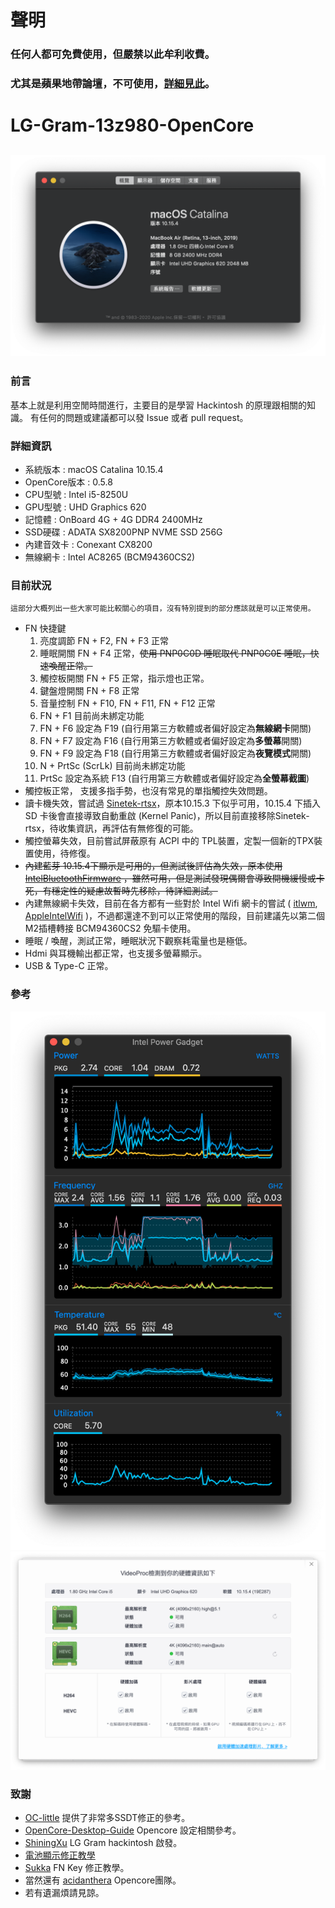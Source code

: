 # 聲明
### 任何人都可免費使用，但嚴禁以此牟利收費。
### 尤其是蘋果地帶論壇，不可使用，[詳細見此](garbage.md)。
# LG-Gram-13z980-OpenCore
![Hackintosh](Images/os.png)
-
### 前言
基本上就是利用空閒時間進行，主要目的是學習 Hackintosh 的原理跟相關的知識。
有任何的問題或建議都可以發 Issue 或者 pull request。
### 詳細資訊
+ 系統版本 : macOS Catalina 10.15.4
+ OpenCore版本 : 0.5.8
+ CPU型號 : Intel i5-8250U
+ GPU型號 : UHD Graphics 620
+ 記憶體 : OnBoard 4G + 4G DDR4 2400MHz
+ SSD硬碟 : ADATA SX8200PNP NVME SSD 256G
+ 內建音效卡 : Conexant CX8200
+ 無線網卡 : Intel AC8265 (BCM94360CS2)

### 目前狀況
	這部分大概列出一些大家可能比較關心的項目，沒有特別提到的部分應該就是可以正常使用。
+ FN 快捷鍵
	1. 亮度調節 FN + F2, FN + F3 正常
	2. 睡眠開關 FN + F4 正常，~~使用 PNP0C0D 睡眠取代 PNP0C0E 睡眠，快速喚醒正常。~~
	3. 觸控板開關 FN + F5 正常，指示燈也正常。
	4. 鍵盤燈開關 FN + F8 正常
	5. 音量控制 FN + F10, FN + F11, FN + F12 正常
	6. FN + F1 目前尚未綁定功能
	7.  FN + F6 設定為 F19 (自行用第三方軟體或者偏好設定為**無線網卡**開關)
	8.  FN + F7 設定為 F16 (自行用第三方軟體或者偏好設定為**多螢幕**開關)
	9.  FN + F9 設定為 F18 (自行用第三方軟體或者偏好設定為**夜覽模式**開關) 
	10. N + PrtSc (ScrLk) 目前尚未綁定功能
	11.  PrtSc 設定為系統 F13 (自行用第三方軟體或者偏好設定為**全螢幕截圖**) 
+ 觸控板正常， 支援多指手勢，也沒有常見的單指觸控失效問題。
+ 讀卡機失效，嘗試過 [Sinetek-rtsx](https://github.com/sinetek/Sinetek-rtsx)，原本10.15.3 下似乎可用，10.15.4 下插入 SD 卡後會直接導致自動重啟 (Kernel Panic)，所以目前直接移除Sinetek-rtsx，待收集資訊，再評估有無修復的可能。
+ 觸控螢幕失效，目前嘗試屏蔽原有 ACPI 中的 TPL裝置，定製一個新的TPX裝置使用，待修復。
+ ~~內建藍芽 10.15.4下顯示是可用的，但測試後評估為失效，原本使用 [IntelBluetoothFirmware](https://github.com/zxystd/IntelBluetoothFirmware) ，雖然可用，但是測試發現偶爾會導致開機緩慢或卡死，有穩定性的疑慮故暫時先移除，待詳細測試。~~
+ 內建無線網卡失效，目前在各方都有一些對於 Intel Wifi 網卡的嘗試 ( [itlwm](https://github.com/zxystd/itlwm), [AppleIntelWifi](https://github.com/AppleIntelWifi/adapter) )，不過都還達不到可以正常使用的階段，目前建議先以第二個M2插槽轉接 BCM94360CS2 免驅卡使用。
+ 睡眠 / 喚醒，測試正常，睡眠狀況下觀察耗電量也是極低。
+ Hdmi 與耳機輸出都正常，也支援多螢幕顯示。
+ USB & Type-C 正常。

### 參考
![CPU](Images/cpu.png)
![GPU](Images/gpu.png)

### 致謝
+ [OC-little](https://github.com/daliansky/OC-little) 提供了非常多SSDT修正的參考。
+ [OpenCore-Desktop-Guide](https://dortania.github.io/OpenCore-Desktop-Guide/) Opencore 設定相關參考。
+ [ShiningXu](https://github.com/ShiningXu/LG-Gram-macOS) LG Gram hackintosh 啟發。
+ [電池顯示修正教學](https://xstar-dev.github.io/hackintosh_advanced/Guide_For_Battery_Hotpatch.html#%E5%89%8D%E8%A8%80)
+ [Sukka](https://blog.skk.moe/post/ssdt-map-fn-shortcuts/) FN Key 修正教學。
+ 當然還有 [acidanthera](https://github.com/acidanthera) Opencore團隊。
+ 若有遺漏煩請見諒。
